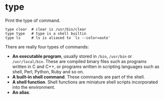 # type

Print the type of command.

```shell
type clear  # clear is /usr/bin/clear
type type   # type is a shell builtin
type ls     # ls is aliased to `ls --color=auto'
```

There are really four types of commands:

- __An executable program__, usually stored in `/bin`, `/usr/bin` or `/usr/local/bin`. These
are compiled binary files such as programs written in C and C++, or programs written in
scripting languages such as shell, Perl, Python, Ruby and so on.
- __A built-in shell command__. These commands are part of the shell.
- __A shell function__. Shell functions are miniature shell scripts incorporated into
the environment.
- __An alias__.


